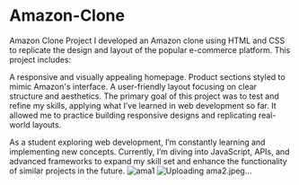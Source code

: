# Amazon-Clone
Amazon Clone Project
I developed an Amazon clone using HTML and CSS to replicate the design and layout of the popular e-commerce platform. This project includes:

A responsive and visually appealing homepage.
Product sections styled to mimic Amazon's interface.
A user-friendly layout focusing on clear structure and aesthetics.
The primary goal of this project was to test and refine my skills, applying what I’ve learned in web development so far. It allowed me to practice building responsive designs and replicating real-world layouts.

As a student exploring web development, I’m constantly learning and implementing new concepts. Currently, I’m diving into JavaScript, APIs, and advanced frameworks to expand my skill set and enhance the functionality of similar projects in the future.
![ama1](https://github.com/user-attachments/assets/dbb8b115-5437-40a4-a3a8-01411ec481b7)
![Uploading ama2.jpeg…]()
